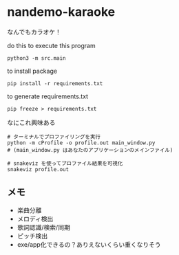 # nandemo-karaoke

なんでもカラオケ！

do this to execute this program

```cli
python3 -m src.main
```

to install package

```cli
pip install -r requirements.txt
```

to generate requirements.txt

```cli
pip freeze > requirements.txt
```

なにこれ興味ある

```cli
# ターミナルでプロファイリングを実行
python -m cProfile -o profile.out main_window.py 
# (main_window.py はあなたのアプリケーションのメインファイル)

# snakeviz を使ってプロファイル結果を可視化
snakeviz profile.out
```

## メモ

- 楽曲分離
- メロディ検出
- 歌詞認識/検索/同期
- ピッチ検出
- exe/app化できるの？ありえないくらい重くなりそう
